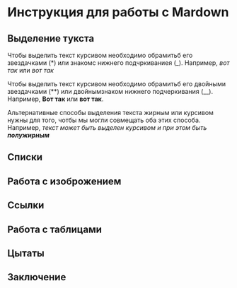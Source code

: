 # Инструкция для работы с Mardown

## Выделение тукста

Чтобы выделить текст курсивом необходимо обрамитьб его звездачками (*) или знакомс нижнего подчркиваниея (_). Например, *вот так* или _вот так_
    
Чтобы выделить текст курсивом необходимо обрамитьб его двойными звездачками (**) или двойнымзнаком нижнего подчеркивания (__).
Например, **Вот так** или __вот так__.

Альтернативные способы выделения текста жирным или курсивом нужны для того, чотбы мы могли совмещать оба этих способа. Например, _текст может быть выделен курсивом и при этом быть **полужирным**_

## Списки

## Работа с изоброжением

## Ссылки

## Работа с таблицами

## Цытаты

## Заключение